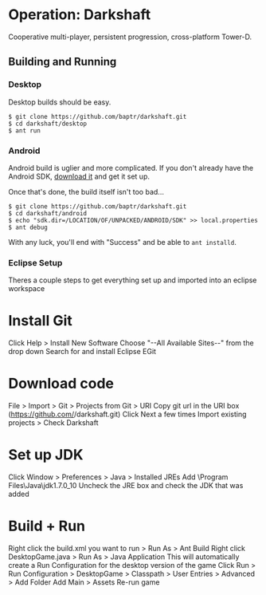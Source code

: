Operation: Darkshaft
====================
Cooperative multi-player, persistent progression, cross-platform Tower-D.

Building and Running
--------------------

### Desktop
Desktop builds should be easy.

    $ git clone https://github.com/baptr/darkshaft.git
    $ cd darkshaft/desktop
    $ ant run

### Android
Android build is uglier and more complicated.
If you don't already have the Android SDK, [download it](http://developer.android.com/sdk/index.html) and get it set up.

Once that's done, the build itself isn't too bad...

    $ git clone https://github.com/baptr/darkshaft.git
    $ cd darkshaft/android
    $ echo "sdk.dir=/LOCATION/OF/UNPACKED/ANDROID/SDK" >> local.properties
    $ ant debug

With any luck, you'll end with "Success" and be able to `ant installd`.

### Eclipse Setup
Theres a couple steps to get everything set up and imported into an eclipse workspace

# Install Git
Click Help > Install New Software
Choose "--All Available Sites--" from the drop down
Search for and install Eclipse EGit

# Download code
File > Import > Git > Projects from Git > URI
Copy git url in the URI box (https://github.com/<username>/darkshaft.git)
Click Next a few times
Import existing projects > Check Darkshaft

# Set up JDK
Click Window > Preferences > Java > Installed JREs
Add \Program Files\Java\jdk1.7.0_10
Uncheck the JRE box and check the JDK that was added

# Build + Run
Right click the build.xml you want to run > Run As > Ant Build
Right click DesktopGame.java > Run As > Java Application
This will automatically create a Run Configuration for the desktop version of the game
Click Run > Run Configuration > DesktopGame > Classpath > User Entries > Advanced > Add Folder
Add Main > Assets
Re-run game
